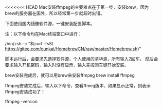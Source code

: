 <<<<<<< HEAD
Mac安装ffmpeg的主要难点在于第一步，安装brew，因为brew的服务器在国外，所以经常第一步就超时出错。

下面使用国内镜像软件源，一键安装配置脚本。

注：以下命令均在Mac终端窗口中进行：

/bin/zsh -c "$(curl -fsSL https://gitee.com/cunkai/HomebrewCN/raw/master/Homebrew.sh)"


脚本运行后，会要求先选择软件源，个人使用的清华源，所有输入2回车。
然后会要求输入开机密码，输入时没有显示，输入完按回车键开始安装。


brew安装完成后，就可以用brew来安装ffmpeg
brew install ffmpeg

ffmpeg安装完成后，输入以下命令，查看ffmeg版本，如果显示正常，则表示ffmpeg安装成功了！
 
ffmpeg -version